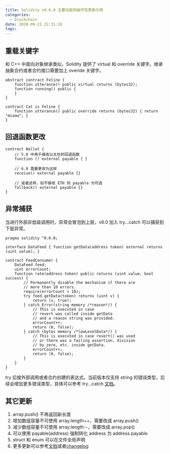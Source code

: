 ```yaml
---
title: Solidity v0.6.0 主要功能和破坏性更新示例
categories:
  - blockchain
date: 2020-09-21 22:31:26
tags:
---
```


## 重载关键字

和 C++ 中面向对象继承类似，Solidity 提供了 virtual 和 override 关键字。继承抽象合约或者合约接口需要加上 overide 关键字。

```Solidity
abstract contract Feline {
    function utterance() public virtual returns (bytes32);
    function running() public {
    }
}

contract Cat is Feline {
    function utterance() public override returns (bytes32) { return "miaow"; }
}
```

## 回退函数更改

```Solidity
contract Wallet {
    // 5.0 中用于接收以太坊的回退函数
    function () external payable { }

    // 6.0 需要更改为这样
    receive() external payable {}

    // 或者这样，如不接收 ETH 则 payable 为可选
    fallback() external payable {}
}
```

## 异常捕获

当进行外部非低级调用时，异常会冒泡到上层，v6.0 加入 try...catch 可以捕获到下层异常。

```Solidity
pragma solidity ^0.6.0;

interface DataFeed { function getData(address token) external returns (uint value); }

contract FeedConsumer {
    DataFeed feed;
    uint errorCount;
    function rate(address token) public returns (uint value, bool success) {
        // Permanently disable the mechanism if there are
        // more than 10 errors.
        require(errorCount < 10);
        try feed.getData(token) returns (uint v) {
            return (v, true);
        } catch Error(string memory /*reason*/) {
            // This is executed in case
            // revert was called inside getData
            // and a reason string was provided.
            errorCount++;
            return (0, false);
        } catch (bytes memory /*lowLevelData*/) {
            // This is executed in case revert() was used
            // or there was a failing assertion, division
            // by zero, etc. inside getData.
            errorCount++;
            return (0, false);
        }
    }
}
```

try 后接外部调用或者合约创建的表达式。当前版本仅支持 string 的错误类型，后续会增加更多错误类型，具体可以参考 try...catch [文档](https://solidity.readthedocs.io/en/v0.6.0/control-structures.html#try-catch)。


## 其它更新

1. array.push() 不再返回新长度
2. 增加数组容量不可使用 array.length++，需要改成 array.push()
3. 减少数组容量不可使用 array.length--，需要改成 array.pop()
4. 可以使用 payable(address) 强制转化 address 为 address payable
5. struct 和 enum 可以在文件全局声明
6. 更多更新可以参考[文档](https://solidity.readthedocs.io/en/latest/060-breaking-changes.html)或者[changelog](https://github.com/ethereum/solidity/releases/tag/v0.6.0)
